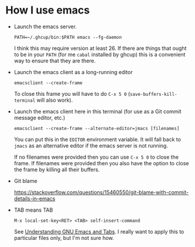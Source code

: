 # How I use emacs

* Launch the emacs server.

  ```
  PATH=~/.ghcup/bin:$PATH emacs --fg-daemon
  ```

  I think this may require version at least 26.  If there are things
  that ought to be in your `PATH` (for me `cabal` installed by ghcup)
  this is a convenient way to ensure that they are there.

* Launch the emacs client as a long-running editor

  ```
  emacsclient --create-frame
  ```

  To close this frame you will have to do `C-x 5 0`
  (`save-buffers-kill-terminal` will also work).

* Launch the emacs client here in this terminal (for use as a Git
  commit message editor, etc.)

  ```
  emacsclient --create-frame --alternate-editor=jmacs [filenames]
  ```

  You can put this in the `EDITOR` environment variable. It will fall
  back to `jmacs` as an alternative editor if the emacs server is not
  running.

  If no filenames were provided then you can use `C-x 5 0` to close
  the frame.  If filenames were provided then you also have the option
  to close the frame by killing all their buffers.

* Git blame

  <https://stackoverflow.com/questions/15460550/git-blame-with-commit-details-in-emacs>

* TAB means TAB

  ```
  M-x local-set-key<RET> <TAB> self-insert-command
  ```

  See [Understanding GNU Emacs and
  Tabs](http://pement.org/emacs_tabs.htm#one_thing).  I really want to
  apply this to particular files only, but I'm not sure how.

